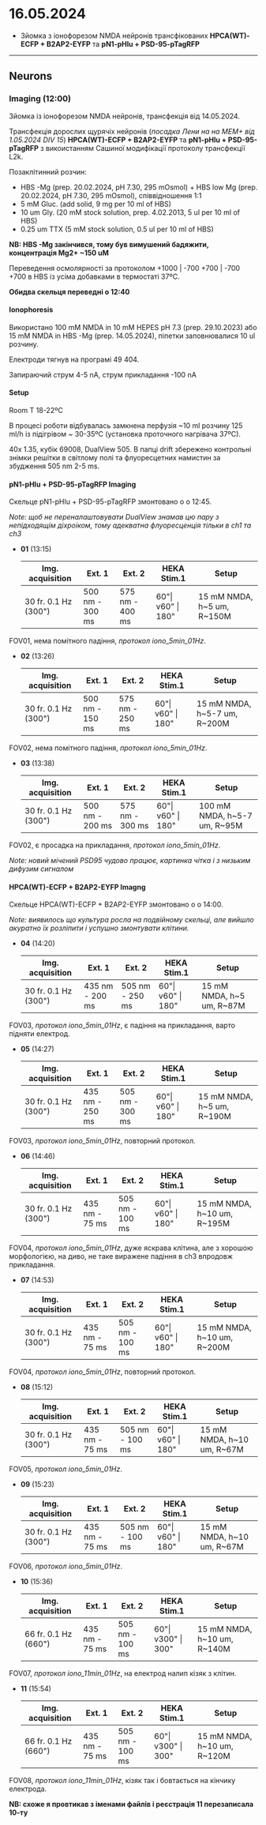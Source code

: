 16.05.2024
=========
- Зйомка з іонофорезом NMDA нейронів трансфікованих __HPCA(WT)-ECFP + B2AP2-EYFP__ та  __pN1-pHlu + PSD-95-pTagRFP__ 

---

## Neurons
### Imaging (12:00)
Зйомка із іонофорезом NMDA нейронів, трансфекція від 14.05.2024.

Трансфекція дорослих щурячіх нейронів (_посадка Лени на на MEM+ від 1.05.2024 DIV 15_)  __HPCA(WT)-ECFP + B2AP2-EYFP__ та  __pN1-pHlu + PSD-95-pTagRFP__ з викоистанням Сашиної модифікації протоколу трансфекції L2k.

Позаклітинний розчин:

- HBS -Mg (prep. 20.02.2024, pH 7.30,  295 mOsmol) + HBS low Mg (prep. 20.02.2024, pH 7.30,  295 mOsmol), співвідношення 1:1
- 5 mM Gluc. (add solid, 9 mg per 10 ml of HBS)
- 10 um Gly. (20 mM stock solution, prep. 4.02.2013, 5 ul per 10 ml of HBS)
- 0.25 um TTX (5 mM stock solution, 0.5 ul per 10 ml of HBS)

__NB: HBS -Mg закінчився, тому був вимушений бадяжити, концентрація Mg2+ ~150 uM__

Переведення осмолярності за протоколом +1000 | -700 +700 | -700 +700 в HBS із усіма добавками в термостаті 37ºC.

__Обидва скельця переведні о 12:40__

#### Ionophoresis

Використано 100 mM NMDA in 10 mM HEPES pH 7.3 (prep. 29.10.2023) або 15 mM NMDA in HBS -Mg (prep. 14.05.2024), піпетки заповнювалися 10 ul розчину.

Електроди тягнув на програмі 49 404.

Запираючий струм 4-5 nA, струм прикладання -100 nA

#### Setup
Room T 18-22ºC

В процесі роботи відбувалась замкнена перфузія ~10 ml розчину 125 ml/h із підігрівом ~ 30-35ºC (установка проточного нагрівача 37ºC).

40x 1.35,  кубік 69008, DualView 505. В папці drift збережено контрольні знімки решітки в світлому полі та флуоресцетних намистин за збудження 505 nm 2-5 ms.

#### pN1-pHlu + PSD-95-pTagRFP Imaging

Скельце pN1-pHlu + PSD-95-pTagRFP змонтовано о  о 12:45.

_Note: щоб не переналаштовувати DualView знамав цю пару з непідходящім діхроіком, тому адекватна флуоресценція тільки в ch1 та ch3_

- __01__ (13:15)

  | Img. acquisition     | Ext. 1          | Ext. 2          | HEKA Stim.1        | Setup                       |
  | -------------------- | --------------- | --------------- | ------------------ | --------------------------- |
  | 30 fr. 0.1 Hz (300") | 500 nm - 300 ms | 575 nm - 400 ms | 60"\| v60" \| 180" | 15 mM NMDA, h~5 um,  R~150M |

FOV01, нема помітного падіння, _протокол iono_5min_01Hz_.

- __02__ (13:26)

  | Img. acquisition     | Ext. 1          | Ext. 2          | HEKA Stim.1        | Setup                         |
  | -------------------- | --------------- | --------------- | ------------------ | ----------------------------- |
  | 30 fr. 0.1 Hz (300") | 500 nm - 150 ms | 575 nm - 250 ms | 60"\| v60" \| 180" | 15 mM NMDA, h~5-7 um,  R~200M |

FOV02, нема помітного падіння, _протокол iono_5min_01Hz_.

- __03__ (13:38)

  | Img. acquisition     | Ext. 1          | Ext. 2          | HEKA Stim.1        | Setup                         |
  | -------------------- | --------------- | --------------- | ------------------ | ----------------------------- |
  | 30 fr. 0.1 Hz (300") | 500 nm - 200 ms | 575 nm - 300 ms | 60"\| v60" \| 180" | 100 mM NMDA, h~5-7 um,  R~95M |

FOV02, є просадка на прикладання, _протокол iono_5min_01Hz_.

_Note: новий мічений PSD95 чудово працює, картинка чітка і з низьким дифузим сигналом_

#### HPCA(WT)-ECFP + B2AP2-EYFP Imagng

Скельце HPCA(WT)-ECFP + B2AP2-EYFP змонтовано о  о 14:00.

_Note: виявилось що культура росла на подвійному скельці, але вийшло акуратно їх розліпити і успушно змонтувати клітини._

- __04__ (14:20)

  | Img. acquisition     | Ext. 1          | Ext. 2          | HEKA Stim.1        | Setup                      |
  | -------------------- | --------------- | --------------- | ------------------ | -------------------------- |
  | 30 fr. 0.1 Hz (300") | 435 nm - 200 ms | 505 nm - 250 ms | 60"\| v60" \| 180" | 15 mM NMDA, h~5 um,  R~87M |

FOV03, _протокол iono_5min_01Hz_, є падіння на прикладання, варто підняти електрод.

- __05__ (14:27)

  | Img. acquisition     | Ext. 1          | Ext. 2          | HEKA Stim.1        | Setup                       |
  | -------------------- | --------------- | --------------- | ------------------ | --------------------------- |
  | 30 fr. 0.1 Hz (300") | 435 nm - 250 ms | 505 nm - 300 ms | 60"\| v60" \| 180" | 15 mM NMDA, h~5 um,  R~190M |

FOV03, _протокол iono_5min_01Hz_, повторний протокол.

- __06__ (14:46)

  | Img. acquisition     | Ext. 1         | Ext. 2          | HEKA Stim.1        | Setup                        |
  | -------------------- | -------------- | --------------- | ------------------ | ---------------------------- |
  | 30 fr. 0.1 Hz (300") | 435 nm - 75 ms | 505 nm - 100 ms | 60"\| v60" \| 180" | 15 mM NMDA, h~10 um,  R~195M |

FOV04, _протокол iono_5min_01Hz_, дуже яскрава клітина, але з хорошою морфологією, на диво, не таке виражене падіння в ch3 впродовж прикладання.

- __07__ (14:53)

  | Img. acquisition     | Ext. 1         | Ext. 2          | HEKA Stim.1        | Setup                        |
  | -------------------- | -------------- | --------------- | ------------------ | ---------------------------- |
  | 30 fr. 0.1 Hz (300") | 435 nm - 75 ms | 505 nm - 100 ms | 60"\| v60" \| 180" | 15 mM NMDA, h~10 um,  R~200M |

FOV04, _протокол iono_5min_01Hz_, повторний протокол.

- __08__ (15:12)

  | Img. acquisition     | Ext. 1         | Ext. 2          | HEKA Stim.1        | Setup                       |
  | -------------------- | -------------- | --------------- | ------------------ | --------------------------- |
  | 30 fr. 0.1 Hz (300") | 435 nm - 75 ms | 505 nm - 100 ms | 60"\| v60" \| 180" | 15 mM NMDA, h~10 um,  R~67M |

FOV05, _протокол iono_5min_01Hz_.

- __09__ (15:23)

  | Img. acquisition     | Ext. 1         | Ext. 2          | HEKA Stim.1        | Setup                       |
  | -------------------- | -------------- | --------------- | ------------------ | --------------------------- |
  | 30 fr. 0.1 Hz (300") | 435 nm - 75 ms | 505 nm - 100 ms | 60"\| v60" \| 180" | 15 mM NMDA, h~10 um,  R~67M |

FOV06, _протокол iono_5min_01Hz_.

- __10__ (15:36)

  | Img. acquisition     | Ext. 1         | Ext. 2          | HEKA Stim.1         | Setup                        |
  | -------------------- | -------------- | --------------- | ------------------- | ---------------------------- |
  | 66 fr. 0.1 Hz (660") | 435 nm - 75 ms | 505 nm - 100 ms | 60"\| v300" \| 300" | 15 mM NMDA, h~10 um,  R~140M |

FOV07, _протокол iono_11min_01Hz_, на електрод налип кізяк з клітин.

- __11__ (15:54)

  | Img. acquisition     | Ext. 1         | Ext. 2          | HEKA Stim.1         | Setup                        |
  | -------------------- | -------------- | --------------- | ------------------- | ---------------------------- |
  | 66 fr. 0.1 Hz (660") | 435 nm - 75 ms | 505 nm - 100 ms | 60"\| v300" \| 300" | 15 mM NMDA, h~10 um,  R~120M |

FOV08, _протокол iono_11min_01Hz_, кізяк так і бовтається на кінчику електрода.

__NB: схоже я провтикав з іменами файлів і реєстрація 11 перезаписала 10-ту__
